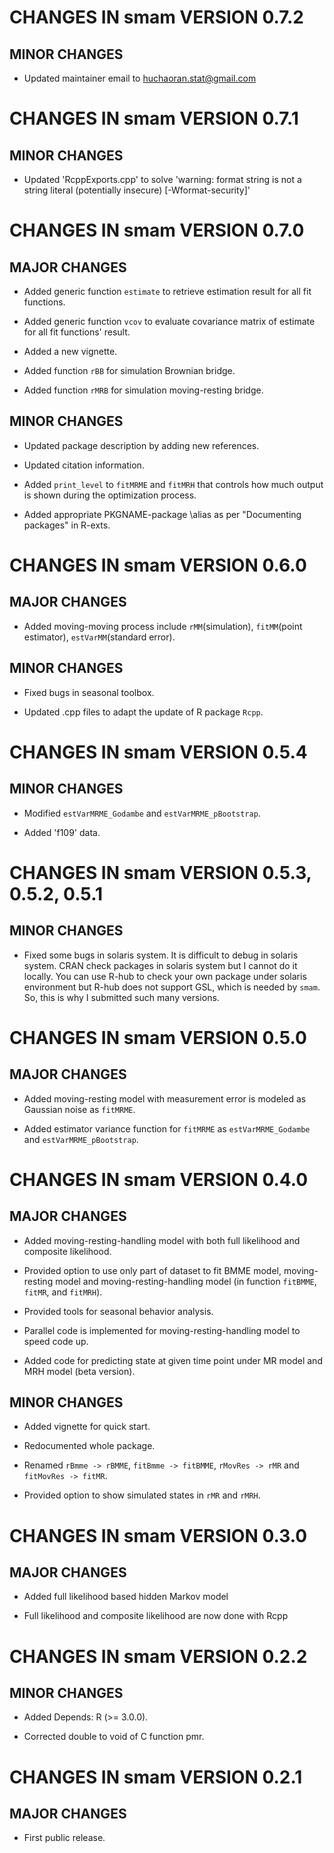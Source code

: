 # CHANGES IN smam VERSION 0.7.2

## MINOR CHANGES

* Updated maintainer email to huchaoran.stat@gmail.com

# CHANGES IN smam VERSION 0.7.1

## MINOR CHANGES

* Updated 'RcppExports.cpp' to solve 'warning: format string is not a string literal (potentially insecure) [-Wformat-security]'

# CHANGES IN smam VERSION 0.7.0

## MAJOR CHANGES

* Added generic function `estimate` to retrieve estimation result for all fit functions.

* Added generic function `vcov` to evaluate covariance matrix of estimate for all fit functions' result.

* Added a new vignette.

* Added function `rBB` for simulation Brownian bridge.

* Added function `rMRB` for simulation moving-resting bridge.

## MINOR CHANGES

* Updated package description by adding new references.

* Updated citation information.

* Added `print_level` to `fitMRME` and `fitMRH` that controls how much output is shown during the optimization process.

* Added appropriate PKGNAME-package \alias as per "Documenting packages" in R-exts.

# CHANGES IN smam VERSION 0.6.0

## MAJOR CHANGES

* Added moving-moving process include `rMM`(simulation), `fitMM`(point estimator), `estVarMM`(standard error).

## MINOR CHANGES

* Fixed bugs in seasonal toolbox.

* Updated .cpp files to adapt the update of R package `Rcpp`.

# CHANGES IN smam VERSION 0.5.4

## MINOR CHANGES

* Modified `estVarMRME_Godambe` and `estVarMRME_pBootstrap`.

* Added 'f109' data.


# CHANGES IN smam VERSION 0.5.3, 0.5.2, 0.5.1

## MINOR CHANGES

* Fixed some bugs in solaris system. It is difficult to debug in solaris system. CRAN check packages
in solaris system but I cannot do it locally. You can use R-hub to check your own package under
solaris environment but R-hub does not support GSL, which is needed by `smam`. So, this is why
I submitted such many versions.


# CHANGES IN smam VERSION 0.5.0

## MAJOR CHANGES

* Added moving-resting model with measurement error is modeled as Gaussian noise as `fitMRME`.

* Added estimator variance function for `fitMRME` as `estVarMRME_Godambe` and `estVarMRME_pBootstrap`.



# CHANGES IN smam VERSION 0.4.0

## MAJOR CHANGES

* Added moving-resting-handling model with both full likelihood and composite likelihood.

* Provided option to use only part of dataset to fit BMME model, moving-resting model
and moving-resting-handling model (in function `fitBMME`, `fitMR`, and `fitMRH`).

* Provided tools for seasonal behavior analysis.

* Parallel code is implemented for moving-resting-handling model to speed code up.

* Added code for predicting state at given time point under MR model and MRH model (beta version).

## MINOR CHANGES

* Added vignette for quick start.

* Redocumented whole package.

* Renamed `rBmme -> rBMME`, `fitBmme -> fitBMME`, `rMovRes -> rMR` and `fitMovRes -> fitMR`.

* Provided option to show simulated states in `rMR` and `rMRH`.



# CHANGES IN smam VERSION 0.3.0

## MAJOR CHANGES

* Added full likelihood based hidden Markov model

* Full likelihood and composite likelihood are now done with Rcpp




# CHANGES IN smam VERSION 0.2.2

## MINOR CHANGES

* Added Depends: R (>= 3.0.0).

* Corrected double to void of C function pmr.




# CHANGES IN smam VERSION 0.2.1

## MAJOR CHANGES

* First public release.

